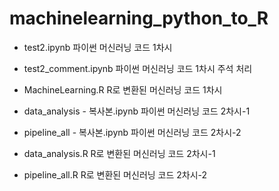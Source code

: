 # machinelearning_python_to_R

- test2.ipynb
파이썬 머신러닝 코드 1차시

- test2_comment.ipynb
파이썬 머신러닝 코드 1차시 주석 처리

- MachineLearning.R
R로 변환된 머신러닝 코드 1차시

- data_analysis - 복사본.ipynb
파이썬 머신러닝 코드 2차시-1

- pipeline_all - 복사본.ipynb
파이썬 머신러닝 코드 2차시-2

- data_analysis.R
R로 변환된 머신러닝 코드 2차시-1

- pipeline_all.R
R로 변환된 머신러닝 코드 2차시-2
